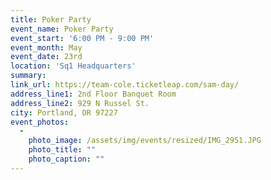 ```yaml
---
title: Poker Party
event_name: Poker Party
event_start: '6:00 PM - 9:00 PM'
event_month: May
event_date: 23rd
location: 'Sq1 Headquarters'
summary: 
link_url: https://team-cole.ticketleap.com/sam-day/
address_line1: 2nd Floor Banquet Room
address_line2: 929 N Russel St.
city: Portland, OR 97227
event_photos:
  -
    photo_image: /assets/img/events/resized/IMG_2951.JPG
    photo_title: ""
    photo_caption: ""
---
```

